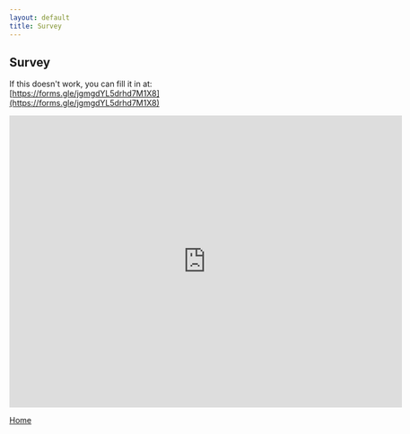 ```yaml
---
layout: default
title: Survey
---
```


## Survey

If this doesn't work, you can fill it in at: [https://forms.gle/jgmgdYL5drhd7M1X8](https://forms.gle/jgmgdYL5drhd7M1X8)

<iframe src="https://docs.google.com/forms/d/e/1FAIpQLSduCodqVk_N6e4dvIxtYt1hPNz0yYaUk2BgdsD_ExC_l_rorg/viewform?embedded=true" width="700" height="520" frameborder="0" marginheight="0" marginwidth="0">Loading…</iframe>

[Home](./)
